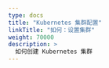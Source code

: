```yaml
---
type: docs
title: "Kubernetes 集群配置"
linkTitle: "如何：设置集群"
weight: 70000
description: >
  如何创建 Kubernetes 集群
---
```



